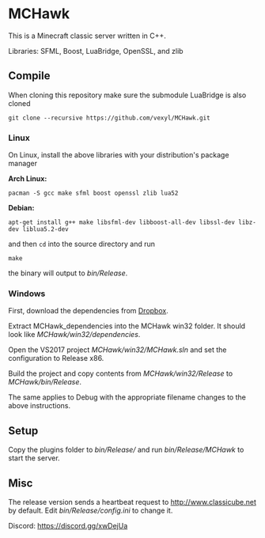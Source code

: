 # MCHawk

This is a Minecraft classic server written in C++.

Libraries: SFML, Boost, LuaBridge, OpenSSL, and zlib

## Compile

When cloning this repository make sure the submodule LuaBridge is also cloned

```
git clone --recursive https://github.com/vexyl/MCHawk.git
```

### Linux

On Linux, install the above libraries with your distribution's package manager

**Arch Linux:**

```
pacman -S gcc make sfml boost openssl zlib lua52
```

**Debian:**

```
apt-get install g++ make libsfml-dev libboost-all-dev libssl-dev libz-dev liblua5.2-dev
```

and then `cd` into the source directory and run

```
make
```

the binary will output to *bin/Release*.

### Windows

First, download the dependencies from [Dropbox](https://www.dropbox.com/s/t5lg7s7wom0ybft/MCHawk_dependencies.zip?dl=0).

Extract MCHawk_dependencies into the MCHawk win32 folder. It should look like *MCHawk/win32/dependencies*.

Open the VS2017 project *MCHawk/win32/MCHawk.sln* and set the configuration to Release x86.

Build the project and copy contents from *MCHawk/win32/Release* to *MCHawk/bin/Release*.

The same applies to Debug with the appropriate filename changes to the above instructions.

## Setup

Copy the plugins folder to *bin/Release/* and run *bin/Release/MCHawk* to start the server.

## Misc

The release version sends a heartbeat request to http://www.classicube.net by default. Edit *bin/Release/config.ini* to change it.

Discord: https://discord.gg/xwDejUa
